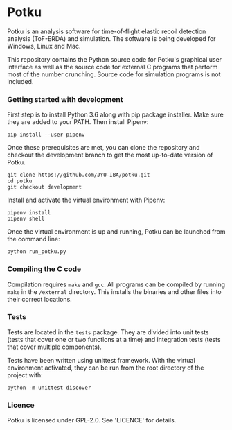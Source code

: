 # Potku

Potku is an analysis software for time-of-flight elastic recoil detection 
analysis (ToF-ERDA) and simulation. The software is being developed for Windows, 
Linux and Mac.

This repository contains the Python source code for Potku's graphical user 
interface as well as the source code for external C programs that perform 
most of the number crunching. Source code for simulation programs is not 
included.

### Getting started with development

First step is to install Python 3.6 along with pip package installer. Make 
sure they are added to your PATH. Then install Pipenv:
 
````
pip install --user pipenv
````

Once these prerequisites are met, you can clone the repository and 
checkout the development branch to get the most up-to-date version of Potku.
 
````
git clone https://github.com/JYU-IBA/potku.git
cd potku
git checkout development
````

Install and activate the virtual environment with Pipenv:

````
pipenv install
pipenv shell
````

Once the virtual environment is up and running, Potku can be launched from the 
command line:
 
````
python run_potku.py
````

### Compiling the C code

Compilation requires ``make`` and ``gcc``. All programs can be compiled by 
running ``make`` in the ``/external`` directory. This installs the binaries and 
other files into their correct locations.

### Tests

Tests are located in the ``tests`` package. They are divided into unit tests 
(tests that cover one or two functions at a time) and integration tests 
(tests that cover multiple components).
  
Tests have been written using unittest framework. With the virtual environment 
activated, they can be run from the root directory of the project with:

````
python -m unittest discover
````

### Licence

Potku is licensed under GPL-2.0. See 'LICENCE' for details.